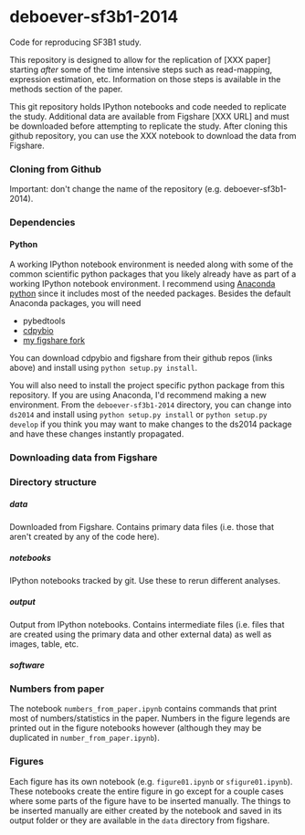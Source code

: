 deboever-sf3b1-2014
===================

Code for reproducing SF3B1 study.

This repository is designed to allow for the replication of [XXX paper]
starting *after* some of the time intensive steps such as read-mapping,
expression estimation, etc.  Information on those steps is available in the
methods section of the paper.

This git repository holds IPython notebooks and code needed to replicate the
study.  Additional data are available from Figshare [XXX URL] and must be
downloaded before attempting to replicate the study. After cloning this github
repository, you can use the XXX notebook to download the data from Figshare.

### Cloning from Github

Important: don't change the name of the repository (e.g. deboever-sf3b1-2014).

### Dependencies

#### Python

A working IPython notebook environment is needed along with some of the common
scientific python packages that you likely already have as part of a working
IPython notebook environment. I recommend using 
[Anaconda python](https://store.continuum.io/cshop/anaconda/) since it includes
most of the needed packages. Besides the default Anaconda packages, you will 
need

* pybedtools
* [cdpybio](https://github.com/cdeboever3/cdpybio)
* [my figshare fork](https://github.com/cdeboever3/figshare)

You can download cdpybio and figshare from their github repos (links above) and
install using `python setup.py install`. 

You will also need to install the project specific python package from this
repository. If you are using Anaconda, I'd recommend making a new environment.
From the `deboever-sf3b1-2014` directory, you can change into `ds2014` and
install using `python setup.py install` or `python setup.py develop` if you
think you may want to make changes to the ds2014 package and have these
changes instantly propagated.

### Downloading data from Figshare

### Directory structure

##### data  
Downloaded from Figshare. Contains primary data files (i.e. those that aren't
created by any of the code here).

##### notebooks  
IPython notebooks tracked by git. Use these to rerun different analyses.

##### output  
Output from IPython notebooks. Contains intermediate files (i.e. files that are
created using the primary data and other external data) as well as images,
table, etc.

##### software

### Numbers from paper
The notebook `numbers_from_paper.ipynb` contains commands that print most of
numbers/statistics in the paper. Numbers in the figure legends are printed out
in the figure notebooks however (although they may be duplicated in
`number_from_paper.ipynb`).

### Figures
Each figure has its own notebook (e.g. `figure01.ipynb` or `sfigure01.ipynb`).
These notebooks create the entire figure in go except for a couple cases where
some parts of the figure have to be inserted manually. The things to be
inserted manually are either created by the notebook and saved in its output
folder or they are available in the `data` directory from figshare.

